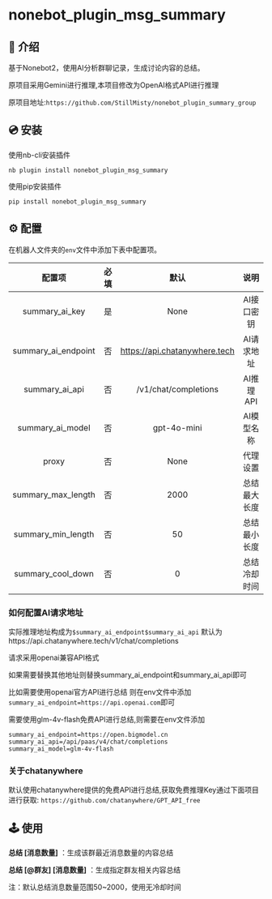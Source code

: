 # nonebot_plugin_msg_summary

## 📖 介绍

基于Nonebot2，使用AI分析群聊记录，生成讨论内容的总结。

原项目采用Gemini进行推理,本项目修改为OpenAI格式API进行推理

原项目地址:```https://github.com/StillMisty/nonebot_plugin_summary_group```

## 💿 安装

使用nb-cli安装插件

```shell
nb plugin install nonebot_plugin_msg_summary
```

使用pip安装插件

```shell
pip install nonebot_plugin_msg_summary
```

## ⚙️ 配置

在机器人文件夹的`env`文件中添加下表中配置项。

|       配置项       | 必填  |       默认       |      说明      |
| :----------------: | :---: | :--------------: | :------------: |
|     summary_ai_key     |  是   |       None       | AI接口密钥 |
|   summary_ai_endpoint  |  否   | https://api.chatanywhere.tech | AI请求地址 |
|   summary_ai_api    |  否   | /v1/chat/completions | AI推理API |
|   summary_ai_model |  否   | gpt-4o-mini | AI模型名称 |
|       proxy        |  否   |       None       |    代理设置    |
| summary_max_length |  否   |       2000       |  总结最大长度  |
| summary_min_length |  否   |        50        |  总结最小长度  |
| summary_cool_down  |  否   |        0         |  总结冷却时间  |

### 如何配置AI请求地址

实际推理地址构成为`$summary_ai_endpoint$summary_ai_api`
默认为https://api.chatanywhere.tech/v1/chat/completions

请求采用openai兼容API格式

如果需要替换其他地址则替换summary_ai_endpoint和summary_ai_api即可

比如需要使用openai官方API进行总结 则在env文件中添加`summary_ai_endpoint=https://api.openai.com`即可

需要使用glm-4v-flash免费API进行总结,则需要在env文件添加
```
summary_ai_endpoint=https://open.bigmodel.cn
summary_ai_api=/api/paas/v4/chat/completions
summary_ai_model=glm-4v-flash
```

### 关于chatanywhere
默认使用chatanywhere提供的免费API进行总结,获取免费推理Key通过下面项目进行获取:
```https://github.com/chatanywhere/GPT_API_free```



## 🕹️ 使用

**总结 [消息数量]** ：生成该群最近消息数量的内容总结

**总结 [@群友] [消息数量]** ：生成指定群友相关内容总结

注：默认总结消息数量范围50~2000，使用无冷却时间
